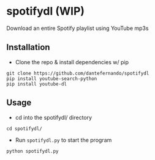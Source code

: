 # spotifydl (WIP)
Download an entire Spotify playlist using YouTube mp3s


## Installation

- Clone the repo & install dependencies w/ pip 
```
git clone https://github.com/dantefernando/spotifydl
pip install youtube-search-python
pip install youtube-dl
```

## Usage

- cd into the spotifydl/ directory
```
cd spotifydl/
```

- Run `spotifydl.py` to start the program
```
python spotifydl.py
```
